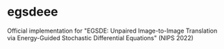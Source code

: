 # egsdeee
Official implementation for "EGSDE: Unpaired Image-to-Image Translation via Energy-Guided Stochastic Differential Equations" (NIPS 2022)

